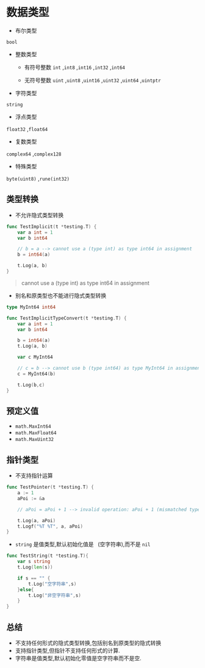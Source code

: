 # 数据类型

- 布尔类型

`bool`

- 整数类型
	* 有符号整数
		`int` ,`int8` ,`int16` ,`int32` ,`int64` 

	* 无符号整数
		`uint` ,`uint8` ,`uint16` ,`uint32` ,`uint64` ,`uintptr` 

- 字符类型

`string` 

- 浮点类型

`float32` ,`float64`

- 复数类型

`complex64` ,`complex128`

- 特殊类型

`byte(uint8)` ,`rune(int32)`


## 类型转换

- 不允许隐式类型转换

```go
func TestImplicit(t *testing.T) {
	var a int = 1
	var b int64

	// b = a --> cannot use a (type int) as type int64 in assignment
	b = int64(a)

	t.Log(a, b)
}
```

> cannot use a (type int) as type int64 in assignment

- 别名和原类型也不能进行隐式类型转换

```go
type MyInt64 int64

func TestImplicitTypeConvert(t *testing.T) {
	var a int = 1
	var b int64

	b = int64(a)
	t.Log(a, b)

	var c MyInt64

	// c = b --> cannot use b (type int64) as type MyInt64 in assignment
	c = MyInt64(b)

	t.Log(b,c)
}
```

## 预定义值

- `math.MaxInt64`
- `math.MaxFloat64`
- `math.MaxUint32`

## 指针类型

- 不支持指针运算

```go
func TestPointer(t *testing.T) {
	a := 1
	aPoi := &a

	// aPoi = aPoi + 1 --> invalid operation: aPoi + 1 (mismatched types *int and int)

	t.Log(a, aPoi)
	t.Logf("%T %T", a, aPoi)
}
```


- `string` 是值类型,默认初始化值是 ` `(空字符串),而不是 `nil`

```go
func TestString(t *testing.T){
	var s string
	t.Log(len(s))

	if s == "" {
		t.Log("空字符串",s)
	}else{
		t.Log("非空字符串",s)
	}
}
```

## 总结

- 不支持任何形式的隐式类型转换,包括别名到原类型的隐式转换
- 支持指针类型,但指针不支持任何形式的计算.
- 字符串是值类型,默认初始化零值是空字符串而不是空.